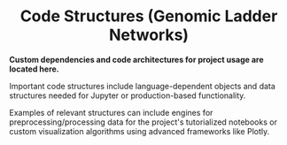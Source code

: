 <h1 align="center">Code Structures (Genomic Ladder Networks)</h1>

<b>Custom dependencies and code architectures for project usage are located here.</b>

Important code structures include language-dependent objects and data structures needed for Jupyter or production-based functionality.

Examples of relevant structures can include engines for preprocessing/processing data for the project's tutorialized notebooks or custom visualization algorithms using advanced frameworks like Plotly.